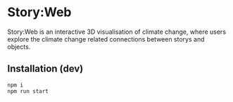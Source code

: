 # Story:Web
Story:Web is an interactive 3D visualisation of climate change, where users explore the climate change related connections between storys and objects.

## Installation (dev)
```
npm i
npm run start
```